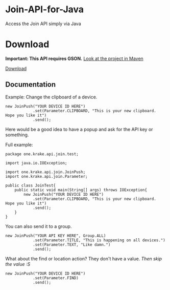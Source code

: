 # Join-API-for-Java
Access the Join API simply via Java

# Download
**Important: This API requires GSON.** [Look at the project in Maven](http://search.maven.org/#search%7Cga%7C1%7Cg%3A%22com.google.code.gson%22a%3A%22gson%22)

[Download](http://www.mediafire.com/download/5e0zvf7e46rma41/Join_Java_API.jar)

## Documentation

Example: Change the clipboard of a device.

```
new JoinPush("YOUR DEVICE ID HERE")
			.set(Parameter.CLIPBOARD, "This is your new clipboard. Hope you like it")
			.send();
```

Here would be a good idea to have a popup and ask for the API key or something.

Full example:
```
package one.krake.api.join.test;

import java.io.IOException;

import one.krake.api.join.JoinPush;
import one.krake.api.join.Parameter;

public class JoinTest{
	public static void main(String[] args) throws IOException{
		new JoinPush("YOUR DEVICE ID HERE")
			.set(Parameter.CLIPBOARD, "This is your new clipboard. Hope you like it")
			.send();
	}
}

```

You can also send it to a group.

```
new JoinPush("YOUR API KEY HERE", Group.ALL)
			.set(Parameter.TITLE, "This is happening on all devices.")
			.set(Parameter.TEXT, "Like damn.")
			.send();
```

What about the find or location action? They don't have a value.
*Then skip the value :S*
```
new JoinPush("YOUR DEVICE ID HERE")
			.set(Parameter.FIND)
			.send();
```
